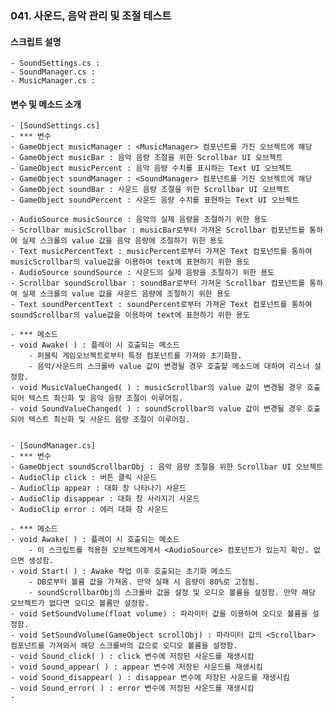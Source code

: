 ### 041. 사운드, 음악 관리 및 조절 테스트


#### 스크립트 설명 
	- SoundSettings.cs :  
	- SoundManager.cs : 
	- MusicManager.cs : 


#### 변수 및 메소드 소개
	- [SoundSettings.cs]
	- *** 변수
	- GameObject musicManager : <MusicManager> 컴포넌트를 가진 오브젝트에 해당
	- GameObject musicBar : 음악 음량 조절을 위한 Scrollbar UI 오브젝트
	- GameObject musicPercent : 음악 음량 수치를 표시하는 Text UI 오브젝트
	- GameObject soundManager : <SoundManager> 컴포넌트를 가진 오브젝트에 해당
	- GameObject soundBar : 사운드 음량 조절을 위한 Scrollbar UI 오브젝트
	- GameObject soundPercent : 사운드 음량 수치를 표현하는 Text UI 오브젝트
	
	- AudioSource musicSource : 음악의 실제 음량을 조절하기 위한 용도
	- Scrollbar musicScrollbar : musicBar로부터 가져온 Scrollbar 컴포넌트를 통하여 실제 스크롤의 value 값을 음악 음량에 조절하기 위한 용도
	- Text musicPercentText : musicPercent로부터 가져온 Text 컴포넌트를 통하여 musicScrollbar의 value값을 이용하여 text에 표현하기 위한 용도
	- AudioSource soundSource : 사운드의 실제 음량을 조절하기 위한 용도
	- Scrollbar soundScrollbar : soundBar로부터 가져온 Scrollbar 컴포넌트를 통하여 실제 스크롤의 value 값을 사운드 음량에 조절하기 위한 용도
	- Text soundPercentText : soundPercent로부터 가져온 Text 컴포넌트를 통하여 soundScrollbar의 value값을 이용하여 text에 표현하기 위한 용도

	- *** 메소드
	- void Awake( ) : 플레이 시 호출되는 메소드
		- 퍼블릭 게임오브젝트로부터 특정 컴포넌트를 가져와 초기화함.
		- 음악/사운드의 스크롤바 value 값이 변경될 경우 호출할 메소드에 대하여 리스너 설정함.
	- void MusicValueChanged( ) : musicScrollbar의 value 값이 변경될 경우 호출되어 텍스트 최신화 및 음악 음량 조절이 이루어짐.
	- void SoundValueChanged( ) : soundScrollbar의 value 값이 변경될 경우 호출되어 텍스트 최신화 및 사운드 음량 조절이 이루어짐.


	- [SoundManager.cs]
	- *** 변수
	- GameObject soundScrollbarObj : 음악 음량 조절을 위한 Scrollbar UI 오브젝트
	- AudioClip click : 버튼 클릭 사운드
	- AudioClip appear : 대화 창 나타나기 사운드
	- AudioClip disappear : 대화 창 사라지기 사운드
	- AudioClip error : 에러 대화 창 사운드

	- *** 메소드
	- void Awake( ) : 플레이 시 호출되는 메소드
		- 이 스크립트를 적용한 오브젝트에게서 <AudioSource> 컴포넌트가 있는지 확인. 없으면 생성함.
	- void Start( ) : Awake 작업 이후 호출되는 초기화 메소드
		- DB로부터 볼륨 값을 가져옴. 만약 실패 시 음량이 80%로 고정됨.
		- soundScrollbarObj의 스크롤바 값을 설정 및 오디오 볼륨을 설정함. 만약 해당 오브젝트가 없다면 오디오 볼륨만 설정함.
	- void SetSoundVolume(float volume) : 파라미터 값을 이용하여 오디오 볼륨을 설정함.
	- void SetSoundVolume(GameObject scrollObj) : 파라미터 값의 <Scrollbar> 컴포넌트를 가져와서 해당 스크롤바의 값으로 오디오 볼륨을 설정함.
	- void Sound_click( ) : click 변수에 저장된 사운드를 재생시킴
	- void Sound_appear( ) : appear 변수에 저장된 사운드를 재생시킴
	- void Sound_disappear( ) : disappear 변수에 저장된 사운드를 재생시킴
	- void Sound_error( ) : error 변수에 저장된 사운드를 재생시킴
	- 